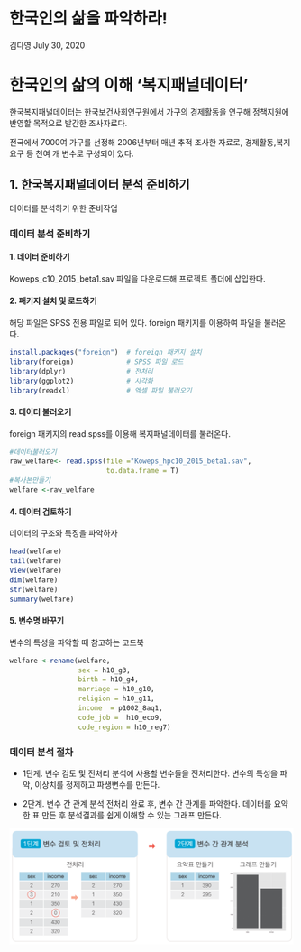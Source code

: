 한국인의 삶을 파악하라\!
================
김다영
July 30, 2020

# 한국인의 삶의 이해 ‘복지패널데이터’

한국복지패널데이터는 한국보건사회연구원에서 가구의 경제활동을 연구해 정책지원에 반영할 목적으로 발간한 조사자료다.

전국에서 7000여 가구를 선정해 2006년부터 매년 추적 조사한 자료로, 경제활동,복지요구 등 천여 개 변수로 구성되어 있다.

## 1\. 한국복지패널데이터 분석 준비하기

데이터를 분석하기 위한 준비작업

### 데이터 분석 준비하기

#### 1\. 데이터 준비하기

Koweps\_c10\_2015\_beta1.sav 파일을 다운로드해 프로젝트 폴더에 삽입한다.

#### 2\. 패키지 설치 및 로드하기

해당 파일은 SPSS 전용 파일로 되어 있다. foreign 패키지를 이용하여 파일을 불러온다.

``` r
install.packages("foreign")  # foreign 패키지 설치
library(foreign)             # SPSS 파일 로드
library(dplyr)               # 전처리
library(ggplot2)             # 시각화
library(readxl)              # 엑셀 파일 불러오기
```

#### 3\. 데이터 불러오기

foreign 패키지의 read.spss를 이용해 복지패널데이터를 불러온다.

``` r
#데이터불러오기
raw_welfare<- read.spss(file ="Koweps_hpc10_2015_beta1.sav",
                        to.data.frame = T)
#복사본만들기
welfare <-raw_welfare
```

#### 4\. 데이터 검토하기

데이터의 구조와 특징을 파악하자

``` r
head(welfare)
tail(welfare)
View(welfare)
dim(welfare)
str(welfare)
summary(welfare)
```

#### 5\. 변수명 바꾸기

변수의 특성을 파악할 때 참고하는 코드북

``` r
welfare <-rename(welfare,
                 sex = h10_g3,
                 birth = h10_g4,
                 marriage = h10_g10,
                 religion = h10_g11,
                 income  = p1002_8aq1,
                 code_job =  h10_eco9,
                 code_region = h10_reg7)
```

### 데이터 분석 절차

  - 1단계. 변수 검토 및 전처리 분석에 사용할 변수들을 전처리한다. 변수의 특성을 파악, 이상치를 정제하고 파생변수를
    만든다.

  - 2단계. 변수 간 관계 분석 전처리 완료 후, 변수 간 관계를 파악한다. 데이터를 요약한 표 만든 후 분석결과를 쉽게
    이해할 수 있는 그래프 만든다.

![](img/09_01.png)
